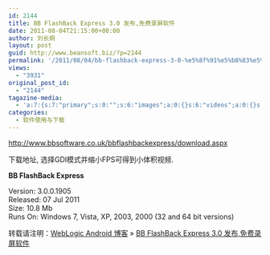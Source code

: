 ```yaml
---
id: 2144
title: BB FlashBack Express 3.0 发布,免费录屏软件
date: 2011-08-04T21:15:00+00:00
author: 刘长炯
layout: post
guid: http://www.beansoft.biz/?p=2144
permalink: '/2011/08/04/bb-flashback-express-3-0-%e5%8f%91%e5%b8%83%e5%85%8d%e8%b4%b9%e5%bd%95%e5%b1%8f%e8%bd%af%e4%bb%b6/'
views:
  - "3931"
original_post_id:
  - "2144"
tagazine-media:
  - 'a:7:{s:7:"primary";s:0:"";s:6:"images";a:0:{}s:6:"videos";a:0:{}s:11:"image_count";s:1:"0";s:6:"author";s:8:"27534716";s:7:"blog_id";s:8:"27979815";s:9:"mod_stamp";s:19:"2011-08-04 13:15:00";}'
categories:
  - 软件使用与下载
---
```

<http://www.bbsoftware.co.uk/bbflashbackexpress/download.aspx>

下载地址, 选择GDI模式并缩小FPS可得到小体积视频.

**BB FlashBack Express** 

Version: 3.0.0.1905   
Released: 07 Jul 2011   
Size: 10.8 Mb   
Runs On: Windows 7, Vista, XP, 2003, 2000 (32 and 64 bit versions)

转载请注明：[WebLogic Android 博客](http://www.beansoft.biz) &raquo; [BB FlashBack Express 3.0 发布,免费录屏软件](http://www.beansoft.biz/2011/08/04/bb-flashback-express-3-0-%e5%8f%91%e5%b8%83%e5%85%8d%e8%b4%b9%e5%bd%95%e5%b1%8f%e8%bd%af%e4%bb%b6/)